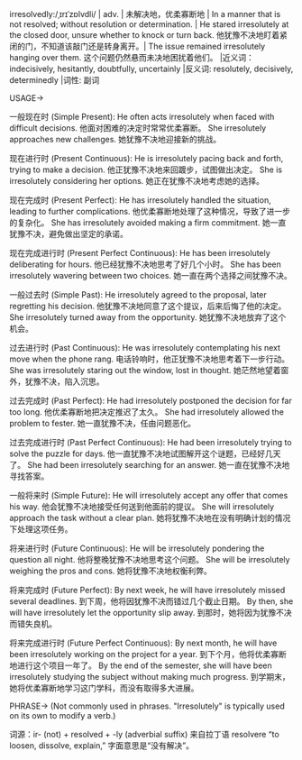 irresolvedly:/ˌɪrɪˈzɒlvdli/ | adv. | 未解决地，优柔寡断地 | In a manner that is not resolved; without resolution or determination. | He stared irresolutely at the closed door, unsure whether to knock or turn back. 他犹豫不决地盯着紧闭的门，不知道该敲门还是转身离开。| The issue remained irresolutely hanging over them. 这个问题仍然悬而未决地困扰着他们。 |近义词：indecisively, hesitantly, doubtfully, uncertainly |反义词: resolutely, decisively, determinedly |词性: 副词

USAGE->

一般现在时 (Simple Present):
He often acts irresolutely when faced with difficult decisions.  他面对困难的决定时常常优柔寡断。
She irresolutely approaches new challenges. 她犹豫不决地迎接新的挑战。

现在进行时 (Present Continuous):
He is irresolutely pacing back and forth, trying to make a decision. 他正犹豫不决地来回踱步，试图做出决定。
She is irresolutely considering her options.  她正在犹豫不决地考虑她的选择。

现在完成时 (Present Perfect):
He has irresolutely handled the situation, leading to further complications. 他优柔寡断地处理了这种情况，导致了进一步的复杂化。
She has irresolutely avoided making a firm commitment. 她一直犹豫不决，避免做出坚定的承诺。

现在完成进行时 (Present Perfect Continuous):
He has been irresolutely deliberating for hours. 他已经犹豫不决地思考了好几个小时。
She has been irresolutely wavering between two choices. 她一直在两个选择之间犹豫不决。


一般过去时 (Simple Past):
He irresolutely agreed to the proposal, later regretting his decision. 他犹豫不决地同意了这个提议，后来后悔了他的决定。
She irresolutely turned away from the opportunity. 她犹豫不决地放弃了这个机会。

过去进行时 (Past Continuous):
He was irresolutely contemplating his next move when the phone rang.  电话铃响时，他正犹豫不决地思考着下一步行动。
She was irresolutely staring out the window, lost in thought. 她茫然地望着窗外，犹豫不决，陷入沉思。


过去完成时 (Past Perfect):
He had irresolutely postponed the decision for far too long. 他优柔寡断地把决定推迟了太久。
She had irresolutely allowed the problem to fester. 她一直犹豫不决，任由问题恶化。

过去完成进行时 (Past Perfect Continuous):
He had been irresolutely trying to solve the puzzle for days. 他一直犹豫不决地试图解开这个谜题，已经好几天了。
She had been irresolutely searching for an answer.  她一直在犹豫不决地寻找答案。


一般将来时 (Simple Future):
He will irresolutely accept any offer that comes his way. 他会犹豫不决地接受任何送到他面前的提议。
She will irresolutely approach the task without a clear plan. 她将犹豫不决地在没有明确计划的情况下处理这项任务。


将来进行时 (Future Continuous):
He will be irresolutely pondering the question all night. 他将整晚犹豫不决地思考这个问题。
She will be irresolutely weighing the pros and cons. 她将犹豫不决地权衡利弊。


将来完成时 (Future Perfect):
By next week, he will have irresolutely missed several deadlines.  到下周，他将因犹豫不决而错过几个截止日期。
By then, she will have irresolutely let the opportunity slip away. 到那时，她将因为犹豫不决而错失良机。

将来完成进行时 (Future Perfect Continuous):
By next month, he will have been irresolutely working on the project for a year. 到下个月，他将优柔寡断地进行这个项目一年了。
By the end of the semester, she will have been irresolutely studying the subject without making much progress. 到学期末，她将优柔寡断地学习这门学科，而没有取得多大进展。


PHRASE->
(Not commonly used in phrases.  "Irresolutely" is typically used on its own to modify a verb.)


词源：ir- (not) + resolved + -ly (adverbial suffix)  来自拉丁语 resolvere “to loosen, dissolve, explain,”  字面意思是“没有解决”。
